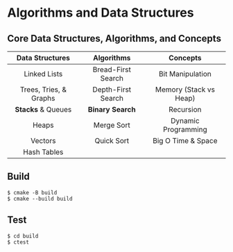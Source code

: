 # Algorithms and Data Structures

## Core Data Structures, Algorithms, and Concepts

|   **Data Structures**  |   **Algorithms**   |      **Concepts**      |
|:----------------------:|:------------------:|:----------------------:|
|      Linked Lists      | Bread-First Search |    Bit Manipulation    |
| Trees, Tries, & Graphs | Depth-First Search | Memory (Stack vs Heap) |
|     **Stacks** & Queues    |  **Binary Search** |        Recursion       |
|          Heaps         |     Merge Sort     |   Dynamic Programming  |
|         Vectors        |     Quick Sort     |   Big O Time & Space   |
|       Hash Tables      |                    |                        |

## Build

```
$ cmake -B build
$ cmake --build build
```

## Test

```
$ cd build
$ ctest
```
